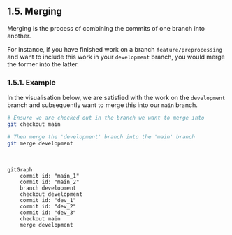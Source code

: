 ## 1.5. Merging

Merging is the process of combining the commits of one branch into another. 

For instance, if you have finished work on a branch `feature/preprocessing` and want to include this work in your `development` branch, you would merge the former into the latter.

### 1.5.1. Example

In the visualisation below, we are satisfied with the work on the `development` branch and subsequently want to merge this into our `main` branch.

```bash
# Ensure we are checked out in the branch we want to merge into
git checkout main

# Then merge the 'development' branch into the 'main' branch
git merge development
```
<br />

```mermaid
gitGraph
    commit id: "main_1"
    commit id: "main_2"
    branch development
    checkout development
    commit id: "dev_1"
    commit id: "dev_2"
    commit id: "dev_3"
    checkout main
    merge development
```
